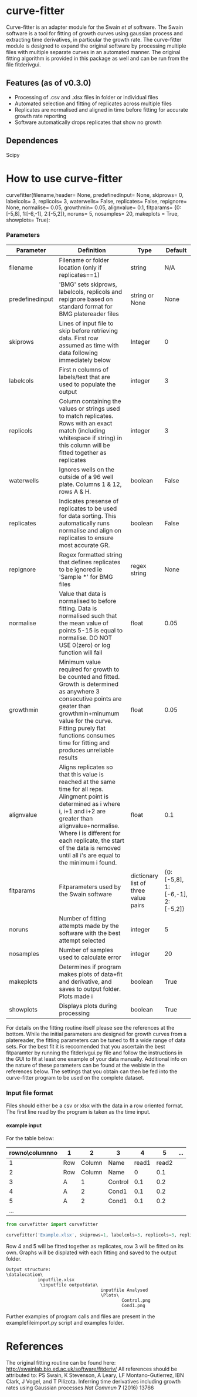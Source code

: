 ﻿# curve-fitter
Curve-fitter is an adapter module for the Swain _et al_ software. The Swain software is a tool for fitting of growth curves using gaussian process and extracting time derivatives, in particular the growth rate. The curve-fitter module is designed to expand the original software by processing multiple files with multiple separate curves in an automated manner.
The original fitting algorithm is provided in this package as well and can be run from the file fitderivgui. 

## Features (as of v0.3.0)
* Processing of .csv and .xlsx files in folder or individual files
* Automated selection and fitting of replicates across multiple files
* Replicates are normalised and aligned in time before fitting for accurate growth rate reporting
* Software automatically drops replicates that show no growth

## Dependences
Scipy

# How to use curve-fitter
curvefitter(filename,header= None, predefinedinput= None, skiprows= 0, labelcols= 3, replicols= 3, waterwells= False, replicates= False, repignore= None, normalise= 0.05, growthmin= 0.05, alignvalue= 0.1, fitparams= {0:[-5,8], 1:[-6,-1], 2:[-5,2]}, noruns= 5, nosamples= 20, makeplots = True, showplots= True):

### Parameters

|Parameter|Definition|Type|Default|
|---|---|---|---|
|filename |Filename or folder location (only if replicates==1)|string| N/A
|predefinedinput|'BMG' sets skiprows, labelcols, replicols and repignore based on standard format for BMG platereader files|string or None|None
|skiprows|Lines of input file to skip before retrieving data. First row assumed as time with data following immediately below| Integer| 0
labelcols| First n columns of labels/text that are used to populate the output| integer| 3
replicols| Column containing the values or strings used to match replicates. Rows with an exact match (including whitespace if string) in this column will be fitted together as replicates| integer| 3
waterwells| Ignores wells on the outside of a 96 well plate. Columns 1 & 12, rows A & H.| boolean| False
replicates| Indicates presense of replicates to be used for data sorting. This automatically runs normalise and align on replicates to ensure most accurate GR. | boolean| False
repignore| Regex formatted string that defines replicates to be ignored ie 'Sample *' for BMG files|regex string| None
normalise| Value that data is normalised to before fitting. Data is normalised such that the mean value of points 5-15 is equal to normalise. DO NOT USE 0(zero) or log function will fail|float| 0.05
growthmin| Minimum value required for growth to be counted and fitted. Growth is determined as anywhere 3 consecutive points are geater than growthmin+minumum value for the curve. Fitting purely flat functions consumes time for fitting and produces unreliable results| float| 0.05
alignvalue| Aligns replicates so that this value is reached at the same time for all reps. Alingment point is determined as i where i, i+1 and i+2 are greater than alignvalue+normalise. Where i is different for each replicate, the start of the data is removed until all i's are equal to the minimum i found.| float| 0.1
fitparams| Fitparameters used by the Swain software| dictionary list of three value pairs|{0:[-5,8], 1:[-6,-1], 2:[-5,2]}
noruns| Number of fitting attempts made by the software with the best attempt selected | integer| 5
nosamples| Number of samples used to calculate error| integer| 20
makeplots| Determines if program makes plots of data+fit and derivative, and saves to output folder. Plots made i | boolean| True
showplots| Displays plots during processing | boolean| True

For details on the fitting routine itself please see the references at the bottom.
While the initial parameters are designed for growth curves from a platereader, the fitting parameters can be tuned to fit a wide range of data sets. For the best fit it is reccomended that you ascertain the best fitparamter by running the fitderivgui.py file and follow the instructions in the GUI to fit at least one example of your data manually. Additional info on the nature of these parameters can be found at the webiste in the references below.
The settings that you obtain can then be fed into the curve-fitter program to be used on the complete dataset.

### Input file format
Files should either be a csv or xlsx with the data in a row oriented format. The first line read by the program is taken as the time input.

#### example input
For the table below:

|rowno\columnno|1|2|3|4|5|...|
|---|---|---|---|---|---|---|
1|Row|Column|Name|read1|read2
2|Row|Column|Name|0|0.1
3|A|1|Control|0.1|0.2
4|A|2|Cond1|0.1|0.2
5|A|2|Cond1|0.1|0.2
...|

```Python
from curvefitter import curvefitter

curvefitter('Example.xlsx', skiprows=1, labelcols=3, replicols=3, replicates=True)
```
Row 4 and 5 will be fitted together as replicates, row 3 will be fitted on its own. Graphs will be displated with each fitting and saved to the output folder.
```
Output structure:
\datalocation\
            inputfile.xlsx
             \inputfile outputdata\
                                    inputfile Analysed
                                    \Plots\
                                            Control.png
                                            Cond1.png
```
Further examples of program calls and files are present in the examplefileimport.py script and examples folder.
# References
The original fitting routine can be found here: http://swainlab.bio.ed.ac.uk/software/fitderiv/
All references should be attributed to:
PS Swain, K Stevenson, A Leary, LF Montano-Gutierrez, IBN Clark, J Vogel, and T Pilizota. Inferring time derivatives including growth rates using Gaussian processes *Nat Commun* **7** (2016) 13766
